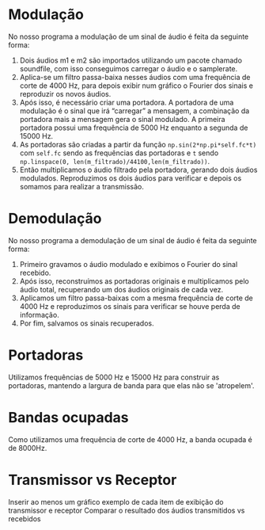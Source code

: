 # Modulação
No nosso programa a modulação de um sinal de áudio é feita da seguinte forma:
1. Dois áudios m1 e m2 são importados utilizando um pacote chamado soundfile, com isso conseguimos carregar o áudio e o samplerate.
2. Aplica-se um filtro passa-baixa nesses áudios com uma frequência de corte de 4000 Hz, para depois exibir num gráfico o Fourier dos sinais e reproduzir os novos áudios.
3. Após isso, é necessário criar uma portadora. A portadora de uma modulação é o sinal que irá “carregar” a mensagem, a combinação da portadora mais a mensagem gera o sinal modulado. A primeira portadora possui uma frequência de 5000 Hz enquanto a segunda de 15000 Hz.
4. As portadoras são criadas a partir da função `np.sin(2*np.pi*self.fc*t)` com `self.fc` sendo as frequências das portadoras e `t` sendo `np.linspace(0, len(m_filtrado)/44100,len(m_filtrado))`.
5. Então multiplicamos o áudio filtrado pela portadora, gerando dois áudios modulados. Reproduzimos os dois áudios para verificar e depois os somamos para realizar a transmissão.

# Demodulação
No nosso programa a demodulação de um sinal de áudio é feita da seguinte forma:
1. Primeiro gravamos o áudio modulado e exibimos o Fourier do sinal recebido.
2. Após isso, reconstruímos as portadoras originais e multiplicamos pelo áudio total, recuperando um dos áudios originais de cada vez.
3. Aplicamos um filtro passa-baixas com a mesma frequência de corte de 4000 Hz e reproduzimos os sinais para verificar se houve perda de informação.
4. Por fim, salvamos os sinais recuperados.

# Portadoras
Utilizamos frequências de 5000 Hz e 15000 Hz para construir as portadoras, mantendo a largura de banda para que elas não se 'atropelem'.

# Bandas ocupadas
Como utilizamos uma frequência de corte de 4000 Hz, a banda ocupada é de 8000Hz.

# Transmissor vs Receptor
Inserir ao menos um gráfico exemplo de cada item de exibição do transmissor e receptor
Comparar o resultado dos áudios transmitidos vs recebidos
